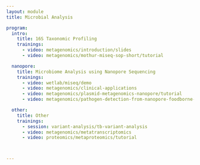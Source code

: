```yaml
---
layout: module
title: Microbial Analysis

program:
  intro:
    title: 16S Taxonomic Profiling
    trainings:
      - video: metagenomics/introduction/slides
      - video: metagenomics/mothur-miseq-sop-short/tutorial

  nanopore:
    title: Microbiome Analysis using Nanopore Sequencing
    trainings:
      - video: wetlab/miseq/demo
      - video: metagenomics/clinical-applications
      - video: metagenomics/plasmid-metagenomics-nanopore/tutorial
      - video: metagenomics/pathogen-detection-from-nanopore-foodborne-data/tutorial

  other:
    title: Other
    trainings:
      - session: variant-analysis/tb-variant-analysis
      - video: metagenomics/metatranscriptomics
      - video: proteomics/metaproteomics/tutorial



---
```

